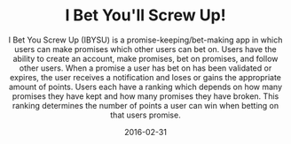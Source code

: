---
layout: project
title: "I Bet You'll Screw Up!"
subtitle: '<span class="caps">I Bet You Screw Up</span> (IBYSU) is a promise-keeping/bet-making app in which users can make promises which other users can bet on. Users have the ability to create an account, make promises, bet on promises, and follow other users. When a promise a user has bet on has been validated or expires, the user receives a notification and loses or gains the appropriate amount of points. Users each have a ranking which depends on how many promises they have kept and how many promises they have broken. This ranking determines the number of points a user can win when betting on that users promise.'
date:   2016-02-31
category: project
col: 2
tech: Ruby/Rails, Javascript/jQuery, Bourbon+Neat, Photoshop, Illustrator
images: [screwup-1.jpg, screwup-2.jpg] 
web_link: https://ibysu.herokuapp.com/
github_link: https://github.com/joelkbennett/i_bet_you_screw_up
published: true
---